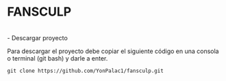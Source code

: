 # FANSCULP
<br>
- Descargar proyecto

Para descargar el proyecto debe copiar el siguiente código en una consola o terminal (git bash) y darle a enter.

~~~
git clone https://github.com/YonPalac1/fansculp.git
~~~
